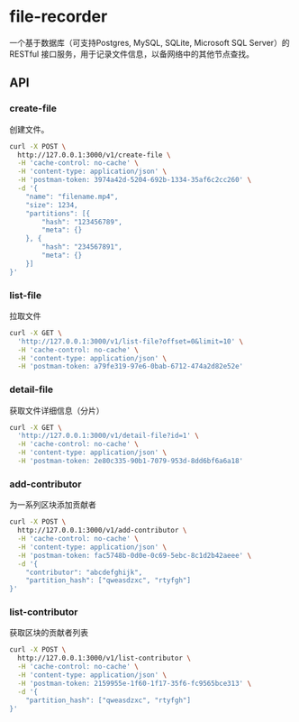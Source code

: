 # file-recorder
一个基于数据库（可支持Postgres, MySQL, SQLite, Microsoft SQL Server）的 RESTful 接口服务，用于记录文件信息，以备网络中的其他节点查找。

## API
### create-file
创建文件。
```bash
curl -X POST \
  http://127.0.0.1:3000/v1/create-file \
  -H 'cache-control: no-cache' \
  -H 'content-type: application/json' \
  -H 'postman-token: 3974a42d-5204-692b-1334-35af6c2cc260' \
  -d '{
	"name": "filename.mp4",
	"size": 1234,
	"partitions": [{
		"hash": "123456789",
		"meta": {}
	}, {
		"hash": "234567891",
		"meta": {}
	}]
}'
```

### list-file
拉取文件
```bash
curl -X GET \
  'http://127.0.0.1:3000/v1/list-file?offset=0&limit=10' \
  -H 'cache-control: no-cache' \
  -H 'content-type: application/json' \
  -H 'postman-token: a79fe319-97e6-0bab-6712-474a2d82e52e'
```

### detail-file
获取文件详细信息（分片）
```bash
curl -X GET \
  'http://127.0.0.1:3000/v1/detail-file?id=1' \
  -H 'cache-control: no-cache' \
  -H 'content-type: application/json' \
  -H 'postman-token: 2e80c335-90b1-7079-953d-8dd6bf6a6a18'
```

### add-contributor
为一系列区块添加贡献者
```bash
curl -X POST \
  http://127.0.0.1:3000/v1/add-contributor \
  -H 'cache-control: no-cache' \
  -H 'content-type: application/json' \
  -H 'postman-token: fac5748b-0d0e-0c69-5ebc-8c1d2b42aeee' \
  -d '{
    "contributor": "abcdefghijk",
    "partition_hash": ["qweasdzxc", "rtyfgh"]
}'
```

### list-contributor
获取区块的贡献者列表
```bash
curl -X POST \
  http://127.0.0.1:3000/v1/list-contributor \
  -H 'cache-control: no-cache' \
  -H 'content-type: application/json' \
  -H 'postman-token: 2159955e-1f60-1f17-35f6-fc9565bce313' \
  -d '{
    "partition_hash": ["qweasdzxc", "rtyfgh"]
}'
```